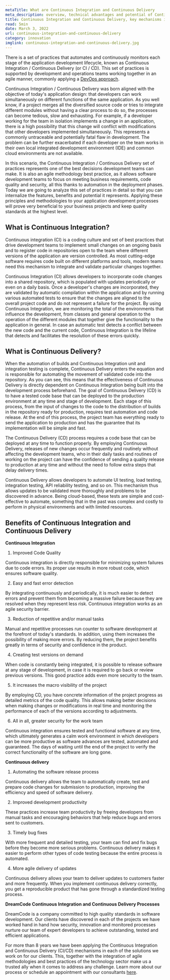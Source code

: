 ```yaml
---
metaTitle: What are Continuous Integration and Continuous Delivery
meta_description: overview, technical advantages and potential of Continuous Integration and Continuous Delivery (CI, CD) for software development optimization.
title: Continuous Integration and Continuous Delivery, key mechanisms in software success
read: 5min
date: March 3, 2022
url: continuous-integration-and-continuous-delivery
category: innovation
imglink: continuous-integration-and-continuous-delivery.jpg
---
```


There is a set of practices that automates and continuously monitors each stage of the application development lifecycle, known as Continuous Integration / Continuous Delivery (or CI / CD). This set of practices is supported by development and operations teams working together in an agile manner, commonly applying a [DevOps approach](https://www.dreamcodesoft.com/en/blog/devops-the-recipe-of-success-software-development-for-companies).

Continuous Integration / Continuous Delivery was born aligned with the objective of today's application design: that developers can work simultaneously on different functions of the same application. As you well know, if a project merges all the diversified source code or tries to integrate different modules without having a clear process to do so, the processes can become tedious, slow and exhausting. For example, if a developer working for the team in isolation implements a change in an application, there is a high possibility that this change will conflict with modifications that other developers implemented simultaneously. This represents a commonly untraceable and potentially fatal flaw in development. The problem can be further exacerbated if each developer on the team works in their own local integrated development environment (IDE) and common cloud environments are not available.

In this scenario, the Continuous Integration / Continuous Delivery set of practices represents one of the best decisions development teams can make. It is also an agile methodology best practice, as it allows software development teams to focus on meeting business requirements, code quality and security, all this thanks to automation in the deployment phases. Today we are going to analyze this set of practices in detail so that you can internalize the features, benefits and potential it represents. Applying these principles and methodologies to your application development processes will prove very beneficial to your business projects and keep quality standards at the highest level.

## What is Continuous Integration?

Continuous integration (CI) is a coding culture and set of best practices that drive development teams to implement small changes on an ongoing basis and to register code in repositories open to the team where different versions of the application are version controlled. As most cutting-edge software requires code built on different platforms and tools, modern teams need this mechanism to integrate and validate particular changes together.

Continuous Integration (CI) allows developers to incorporate code changes into a shared repository, which is populated with updates periodically or even on a daily basis. Once a developer's changes are incorporated, they are validated by automatic compilation within the application and by running various automated tests to ensure that the changes are aligned to the overall project code and do not represent a failure for the project. By using Continuous Integration, we are monitoring the total of the environments that influence the development, from classes and general operation to the operation of the different modules that together give the functionality to the application in general. In case an automatic test detects a conflict between the new code and the current code, Continuous Integration is the lifeline that detects and facilitates the resolution of these errors quickly.

## What is Continuous Delivery?

When the automation of builds and Continuous Integration unit and integration testing is complete, Continuous Delivery enters the equation and is responsible for automating the movement of validated code into the repository. As you can see, this means that the effectiveness of Continuous Delivery is directly dependent on Continuous Integration being built into the development process beforehand. The goal of Continuous Delivery (CD) is to have a tested code base that can be deployed to the production environment at any time and stage of development. Each stage of this process, from the input of changes to the code to the distribution of builds in the repository ready for production, requires test automation and code release. At the end of this process, the project team has everything ready to send the application to production and has the guarantee that its implementation will be simple and fast.

The Continuous Delivery (CD) process requires a code base that can be deployed at any time to function properly. By employing Continuous Delivery, releases of new changes occur frequently and routinely without affecting the development teams, who in their daily tasks and routines of working on the project can have the confidence of sending a quality release to production at any time and without the need to follow extra steps that delay delivery times.

Continuous Delivery allows developers to automate UI testing, load testing, integration testing, API reliability testing, and so on. This mechanism thus allows updates to be validated more thoroughly and problems to be discovered in advance. Being cloud-based, these tests are simple and cost-effective to automate, something that in the past was complex and costly to perform in physical environments and with limited resources.

## Benefits of Continuous Integration and Continuous Delivery

**Continuous Integration**

1. Improved Code Quality

Continuous integration is directly responsible for minimizing system failures due to code errors. Its proper use results in more robust code, which ensures software quality.

2.  Easy and fast error detection

By integrating continuously and periodically, it is much easier to detect errors and prevent them from becoming a massive failure because they are resolved when they represent less risk. Continuous integration works as an agile security barrier.

3.  Reduction of repetitive and/or manual tasks

Manual and repetitive processes run counter to software development at the forefront of today's standards. In addition, using them increases the possibility of making more errors. By reducing them, the project benefits greatly in terms of security and confidence in the product.

4. Creating test versions on demand

When code is constantly being integrated, it is possible to release software at any stage of development, in case it is required to go back or review previous versions. This good practice adds even more security to the team.

5.  It increases the macro visibility of the project

By employing CD, you have concrete information of the project progress as detailed metrics of the code quality. This allows making better decisions when making changes or modifications in real time and monitoring the performance of each of the versions according to adjustments.

6.  All in all, greater security for the work team

Continuous integration ensures tested and functional software at any time, which ultimately generates a calm work environment in which developers can be more productive as software advances are tested, automated and guaranteed. The days of waiting until the end of the project to verify the correct functionality of the software are long gone.

**Continuous delivery**

1. Automating the software release process

Continuous delivery allows the team to automatically create, test and prepare code changes for submission to production, improving the efficiency and speed of software delivery.

2. Improved development productivity

These practices increase team productivity by freeing developers from manual tasks and encouraging behaviors that help reduce bugs and errors sent to customers.

3. Timely bug fixes

With more frequent and detailed testing, your team can find and fix bugs before they become more serious problems. Continuous delivery makes it easier to perform other types of code testing because the entire process is automated.

4. More agile delivery of updates

Continuous delivery allows your team to deliver updates to customers faster and more frequently. When you implement continuous delivery correctly, you get a reproducible product that has gone through a standardized testing process.

**DreamCode Continuous Integration and Continuous Delivery Processes**

DreamCode is a company committed to high quality standards in software development. Our clients have discovered in each of the projects we have worked hand in hand how security, innovation and monitored processes nurture our team of expert developers to achieve outstanding, tested and efficient applications.

For more than 8 years we have been applying the Continuous Integration and Continuous Delivery (CI/CD) mechanisms in each of the solutions we work on for our clients. This, together with the integration of agile methodologies and best practices of the technology sector make us a trusted ally when it comes to address any challenge. Learn more about our process or schedule an appointment with our consultants [here](https://www.dreamcodesoft.com/en).

